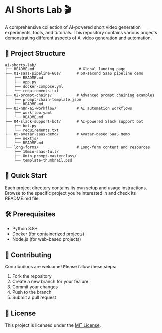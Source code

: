 # AI Shorts Lab 🎬

A comprehensive collection of AI-powered short video generation experiments, tools, and tutorials. This repository contains various projects demonstrating different aspects of AI video generation and automation.

## 📂 Project Structure

```
ai-shorts-lab/
├── README.md                    # Global landing page
├── 01-saas-pipeline-60s/       # 60-second SaaS pipeline demo
│   ├── README.md
│   ├── app.py
│   ├── docker-compose.yml
│   └── requirements.txt
├── 02-prompt-chains/           # Advanced prompt chaining examples
│   ├── prompt-chain-template.json
│   └── README.md
├── 03-n8n-ai-workflow/         # AI automation workflows
│   ├── workflow.yaml
│   └── README.md
├── 04-slack-support-bot/       # AI-powered Slack support bot
│   ├── bot.py
│   └── requirements.txt
├── 05-avatar-saas-demo/        # Avatar-based SaaS demo
│   ├── nextjs/
│   └── README.md
└── long-forms/                 # Long-form content and resources
    ├── 10min-saas-full/
    ├── 8min-prompt-masterclass/
    └── template-thumbnail.psd
```

## 🚀 Quick Start

Each project directory contains its own setup and usage instructions. Browse to the specific project you're interested in and check its README.md file.

## 🛠️ Prerequisites

- Python 3.8+
- Docker (for containerized projects)
- Node.js (for web-based projects)

## 🤝 Contributing

Contributions are welcome! Please follow these steps:

1. Fork the repository
2. Create a new branch for your feature
3. Commit your changes
4. Push to the branch
5. Submit a pull request

## 📄 License

This project is licensed under the [MIT License](LICENSE).